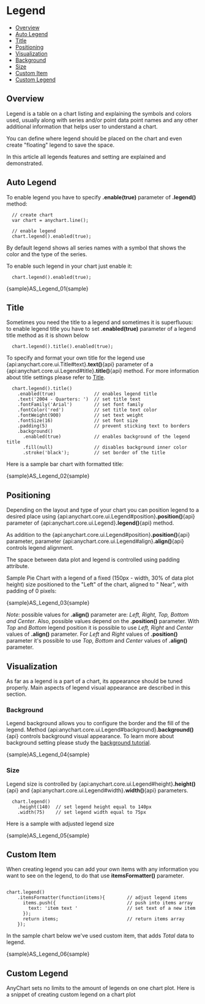 # Legend

* [Overview](#overview)
* [Auto Legend](#auto_legend)
* [Title](#title)
* [Positioning](#positioning)
* [Visualization](#visualization)
 * [Background](#background)
 * [Size](#size)
* [Custom Item](#custom_item)
* [Custom Legend](#custom_legend)

## Overview
Legend is a table on a chart listing and explaining the symbols and colors used, usually along with series and/or point data point names and any other additional information that helps user to understand a chart. 
  
  
<!--In AnyChart Legend configuration is all the same for all chart types.-->
You can define where legend should be placed on the chart and even create "floating" legend to save the space.
  
  
In this article all legends features and setting are explained and demonstrated.

## Auto Legend 

To enable legend you have to specify **.enable(true)** parameter of **.legend()** method:

```
  // create chart
  var chart = anychart.line();
  
  // enable legend
  chart.legend().enabled(true);
```

By default legend shows all series names with a symbol that shows the color and the type of the series.
  
  
To enable such legend in your chart just enable it:

```
  chart.legend().enabled(true);
```

{sample}AS\_Legend\_01{sample}

## Title

Sometimes you need the title to a legend and sometimes it is superfluous: to enable legend title you have to set **.enabled(true)** parameter of a legend title method as it is shown below

```
  chart.legend().title().enabled(true);
```

To specify and format your own title for the legend use {api:anychart.core.ui.Title#text}**.text()**{api} parameter of a {api:anychart.core.ui.Legend#title}**.title()**{api} method. For more information about title settings please refer to [Title](title).

```
  chart.legend().title()
    .enabled(true)              // enables legend title
    .text('2004 - Quarters: ')  // set title text
    .fontFamily('Arial')        // set font family
    .fontColor('red')           // set title text color
    .fontWeight(900)            // set text weight
    .fontSize(16)               // set font size
    .padding(5)                 // prevent sticking text to borders
    .background()
      .enabled(true)            // enables background of the legend title
      .fill(null)               // disables background inner color
      .stroke('black');         // set border of the title
```

Here is a sample bar chart with formatted title:

{sample}AS\_Legend\_02{sample}

## Positioning

Depending on the layout and type of your chart you can position legend to a desired place using {api:anychart.core.ui.Legend#position}**.position()**{api} parameter of {api:anychart.core.ui.Legend}**.legend()**{api} method. 
  
  
As addition to the {api:anychart.core.ui.Legend#position}**.position()**{api} parameter, parameter {api:anychart.core.ui.Legend#align}**.align()**{api} controls legend alignment.
  
  
The space between data plot and legend is controlled using padding attribute.
  
  
Sample Pie Chart with a legend of a fixed (150px - width, 30% of data plot height) size positioned to the "Left" of the chart, aligned to " Near", with padding of 0 pixels:

{sample}AS\_Legend\_03{sample}

*Note:* possible values for **.align()** parameter are: *Left, Right, Top, Bottom and Center*. Also, possible values depend on the **.position()** parameter. With *Top* and *Bottom* legend position it is possible to use *Left, Right* and *Center* values of **.align()** parameter. For *Left* and *Right* values of **.position()** parameter it's possible to use *Top, Bottom* and *Center* values of **.align()** parameter.


## Visualization

As far as a legend is a part of a chart, its appearance should be tuned properly. Main aspects of legend visual appearance are described in this section.

### Background

Legend background allows you to configure the border and the fill of the legend. Method {api:anychart.core.ui.Legend#background}**.background()**{api} controls background visual appearance. To learn more about background setting please study the [background tutorial](Background).

{sample}AS\_Legend\_04{sample}

### Size

Legend size is controlled by {api:anychart.core.ui.Legend#height}**.height()**{api} and {api:anychart.core.ui.Legend#width}**.width()**{api} parameters. 

```
  chart.legend()
    .height(140)  // set legend height equal to 140px 
    .width(75)    // set legend width equal to 75px
```

Here is a sample with adjusted legend size

{sample}AS\_Legend\_05{sample}

## Custom Item

When creating legend you can add your own items with any information you want to see on the legend, to do that use **itemsFormatter()** parameter. 

```

chart.legend()
    .itemsFormatter(function(items){        // adjust legend items
      items.push({                          // push into items array
        text: 'item text '                  // set text of a new item
      });
      return items;                         // return items array
    });

```

In the sample chart below we've used custom item, that adds *Total* data to legend.

{sample}AS\_Legend\_06{sample}

## Custom Legend

AnyChart sets no limits to the amount of legends on one chart plot. Here is a snippet of creating custom legend on a chart plot 
<!--
```
  var customLegend = anychart.ui.legend();
  legend.itemsProvider(chart.data());
  
```-->
